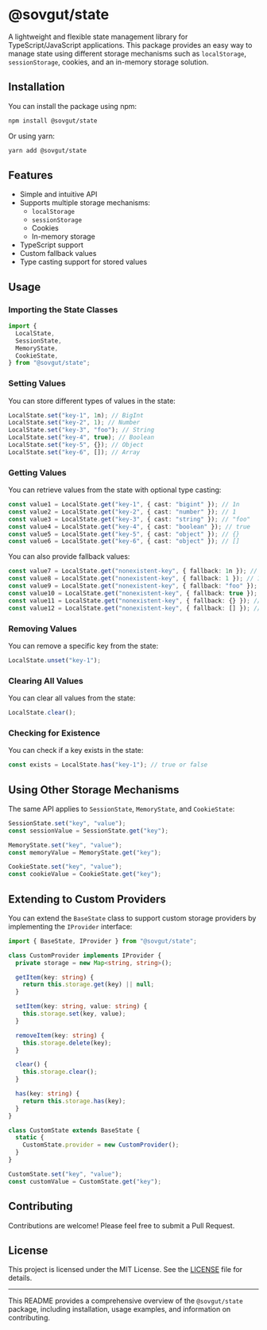 # @sovgut/state

A lightweight and flexible state management library for TypeScript/JavaScript applications. This package provides an easy way to manage state using different storage mechanisms such as `localStorage`, `sessionStorage`, cookies, and an in-memory storage solution.

## Installation

You can install the package using npm:

```bash
npm install @sovgut/state
```

Or using yarn:

```bash
yarn add @sovgut/state
```

## Features

- Simple and intuitive API
- Supports multiple storage mechanisms:
  - `localStorage`
  - `sessionStorage`
  - Cookies
  - In-memory storage
- TypeScript support
- Custom fallback values
- Type casting support for stored values

## Usage

### Importing the State Classes

```typescript
import {
  LocalState,
  SessionState,
  MemoryState,
  CookieState,
} from "@sovgut/state";
```

### Setting Values

You can store different types of values in the state:

```typescript
LocalState.set("key-1", 1n); // BigInt
LocalState.set("key-2", 1); // Number
LocalState.set("key-3", "foo"); // String
LocalState.set("key-4", true); // Boolean
LocalState.set("key-5", {}); // Object
LocalState.set("key-6", []); // Array
```

### Getting Values

You can retrieve values from the state with optional type casting:

```typescript
const value1 = LocalState.get("key-1", { cast: "bigint" }); // 1n
const value2 = LocalState.get("key-2", { cast: "number" }); // 1
const value3 = LocalState.get("key-3", { cast: "string" }); // "foo"
const value4 = LocalState.get("key-4", { cast: "boolean" }); // true
const value5 = LocalState.get("key-5", { cast: "object" }); // {}
const value6 = LocalState.get("key-6", { cast: "object" }); // []
```

You can also provide fallback values:

```typescript
const value7 = LocalState.get("nonexistent-key", { fallback: 1n }); // 1n
const value8 = LocalState.get("nonexistent-key", { fallback: 1 }); // 1
const value9 = LocalState.get("nonexistent-key", { fallback: "foo" }); // "foo"
const value10 = LocalState.get("nonexistent-key", { fallback: true }); // true
const value11 = LocalState.get("nonexistent-key", { fallback: {} }); // {}
const value12 = LocalState.get("nonexistent-key", { fallback: [] }); // []
```

### Removing Values

You can remove a specific key from the state:

```typescript
LocalState.unset("key-1");
```

### Clearing All Values

You can clear all values from the state:

```typescript
LocalState.clear();
```

### Checking for Existence

You can check if a key exists in the state:

```typescript
const exists = LocalState.has("key-1"); // true or false
```

## Using Other Storage Mechanisms

The same API applies to `SessionState`, `MemoryState`, and `CookieState`:

```typescript
SessionState.set("key", "value");
const sessionValue = SessionState.get("key");

MemoryState.set("key", "value");
const memoryValue = MemoryState.get("key");

CookieState.set("key", "value");
const cookieValue = CookieState.get("key");
```

## Extending to Custom Providers

You can extend the `BaseState` class to support custom storage providers by implementing the `IProvider` interface:

```typescript
import { BaseState, IProvider } from "@sovgut/state";

class CustomProvider implements IProvider {
  private storage = new Map<string, string>();

  getItem(key: string) {
    return this.storage.get(key) || null;
  }

  setItem(key: string, value: string) {
    this.storage.set(key, value);
  }

  removeItem(key: string) {
    this.storage.delete(key);
  }

  clear() {
    this.storage.clear();
  }

  has(key: string) {
    return this.storage.has(key);
  }
}

class CustomState extends BaseState {
  static {
    CustomState.provider = new CustomProvider();
  }
}

CustomState.set("key", "value");
const customValue = CustomState.get("key");
```

## Contributing

Contributions are welcome! Please feel free to submit a Pull Request.

## License

This project is licensed under the MIT License. See the [LICENSE](LICENSE) file for details.

---

This README provides a comprehensive overview of the `@sovgut/state` package, including installation, usage examples, and information on contributing.
